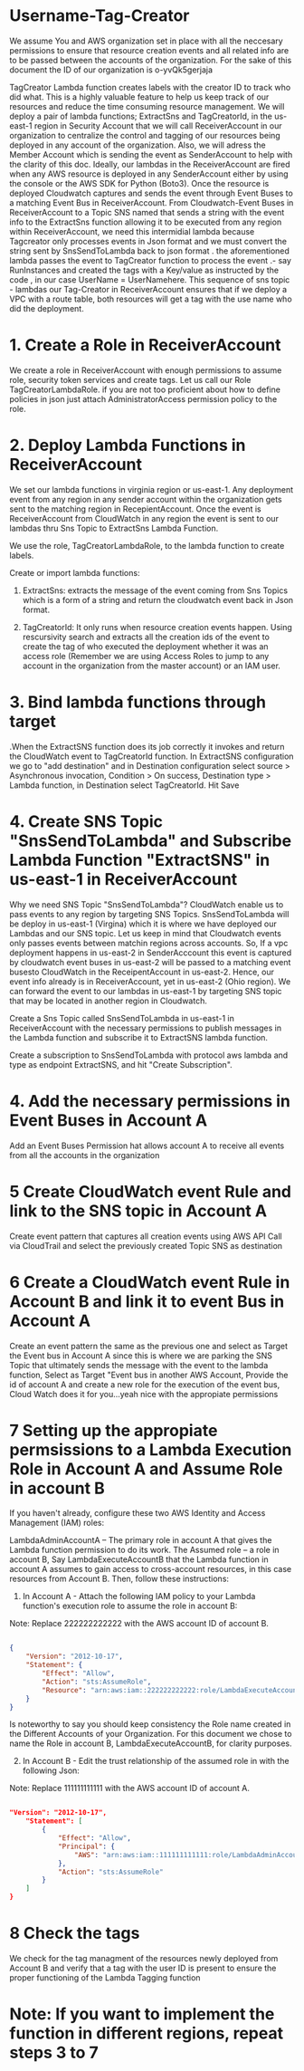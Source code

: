 # Username-Tag-Creator

We assume You and AWS organization set in place with all the neccesary permissions to ensure that resource creation events and all related info are to be passed between the accounts of the organization. For the sake of this document the ID of our organization is o-yvQk5gerjaja 

TagCreator Lambda function creates labels with the creator ID to track who did what. This is a highly valuable feature to help us keep track of our resources and reduce the time consuming resource management. We will deploy a pair of lambda functions; ExtractSns and TagCreatorId, in the us-east-1 region in Security Account that we will call ReceiverAccount in our organization to centralize the control and tagging of our resources being deployed in any account of the organization. Also, we will adress the Member Account which is sending the event as SenderAccount to help with the clarity of this doc. Ideally, our lambdas in the ReceiverAccount are fired when any AWS resource is deployed in any SenderAccount either by using the console or the AWS SDK for Python (Boto3). Once the resource is deployed Cloudwatch captures and sends the event through Event Buses to a matching Event Bus in ReceiverAccount. From Cloudwatch-Event Buses in ReceiverAccount to a Topic SNS named  that sends a string with the event info to the ExtractSns function allowing it to be executed from any region within ReceiverAccount, we need this intermidial lambda because Tagcreator only processes events in Json format and we must convert the string sent by SnsSendToLambda back to json format . the aforementioned lambda passes the event to TagCreator function to process the event .- say RunInstances and created the tags with a Key/value as instructed by the code , in our case UserName = UserNamehere. This sequence of sns topic - lambdas our Tag-Creator in ReceiverAccount ensures that if we deploy a VPC with a route table, both resources will get a tag with the use name who did the deployment. 

# 1. Create a Role in ReceiverAccount
We create a role in ReceiverAccount with enough permissions to assume role, security token services and create tags. Let us call our Role TagCreatorLambdaRole. if you are not too proficient about how to define policies in json just attach AdministratorAccess permission policy to the role.

# 2. Deploy Lambda Functions in ReceiverAccount
We set our lambda functions in virginia region or us-east-1. Any deployment event from any region in any sender account within the organization gets sent to the matching region in RecepientAccount. Once the event is ReceiverAccount from CloudWatch in any region the event is sent to our lambdas thru Sns Topic to ExtractSns Lambda Function.

We use the role, TagCreatorLambdaRole,  to the lambda function to create labels.

Create or import lambda functions:

1. ExtractSns: extracts the message of the event coming from Sns Topics which is a form of a string and return the cloudwatch event back in Json format.  

2. TagCreatorId: It only runs when resource creation events happen. Using rescursivity search and extracts all the creation ids of the event to create the tag of who executed the deployment whether it was an access role (Remember we are using Access Roles to jump to any account in the organization from the master account) or an IAM user.

# 3. Bind lambda functions through target

.When the ExtractSNS function does its job correctly it invokes and return the CloudWatch event to TagCreatorId function. In ExtractSNS configuration we go to "add destination" and in Destination configuration select source > Asynchronous invocation, Condition > On success, Destination type > Lambda function, in Destination select TagCreatorId. Hit Save

# 4. Create SNS Topic "SnsSendToLambda" and Subscribe Lambda Function "ExtractSNS" in us-east-1 in ReceiverAccount

Why we need SNS Topic "SnsSendToLambda"? CloudWatch enable us to pass events to any region by targeting SNS Topics.  SnsSendToLambda will be deploy in us-east-1 (Virgina) which it is where we have deployed our Lambdas and  our SNS topic. Let us keep in mind that Cloudwatch events only passes events between matchin regions across accounts. So, If a vpc deployment happens in us-east-2 in SenderAcccount this event is captured by cloudwatch event buses in us-east-2 will be passed to a matching event busesto CloudWatch in the ReceipentAccount in us-east-2. Hence, our event info already is in ReceiverAccount, yet in us-east-2 (Ohio region). We can forward the event to our lambdas in us-east-1 by targeting SNS topic that may be located in another region in Cloudwatch. 

Create a Sns Topic called SnsSendToLambda in us-east-1 in ReceiverAccount with the necessary permissions to publish messages in the Lambda function and subscribe it to ExtractSNS lambda function. 

Create a subscription to SnsSendToLambda with protocol aws lambda and type as endpoint ExtractSNS, and hit "Create Subscription".

# 4. Add the necessary permissions in Event Buses in Account A
 Add an Event Buses Permission hat allows account A to receive all events from all the accounts in the organization

# 5 Create CloudWatch event Rule and link to the SNS topic in Account A
 Create event pattern that captures all creation events using AWS API Call via CloudTrail and select the previously created Topic SNS as destination

# 6  Create a CloudWatch event Rule in Account B and link it to event Bus in Account A
Create an event pattern the same as the previous one and select as Target the Event bus in Account A since this is where we are parking the SNS Topic that ultimately sends the message with the event to the lambda function, Select as Target "Event bus in another AWS Account, Provide the id of account A and create a new role for the execution of the event bus, Cloud Watch does it for you...yeah nice with the appropiate permissions

# 7 Setting up the appropiate permsissions to a Lambda Execution Role in Account A and Assume Role in account B
If you haven't already, configure these two AWS Identity and Access Management (IAM) roles:

LambdaAdminAccountA – The primary role in account A that gives the Lambda function permission to do its work.
The Assumed role – a role in account B, Say LambdaExecuteAccountB  that the Lambda function in account A assumes to gain access to cross-account resources, in this case resources from Account B.
Then, follow these instructions:

1.    In Account A - Attach the following IAM policy to your Lambda function's execution role to assume the role in account B:

Note: Replace 222222222222 with the AWS account ID of account B.
```json

{
    "Version": "2012-10-17",
    "Statement": {
        "Effect": "Allow",
        "Action": "sts:AssumeRole",
        "Resource": "arn:aws:iam::222222222222:role/LambdaExecuteAccountB"
    }
}
```
Is noteworthy to say you should keep consistency the Role name created in the Different Accounts of your Organization. For this document we chose to name the Role in account B, LambdaExecuteAccountB, for clarity purposes.

2.    In Account B - Edit the trust relationship of the assumed role in with the following Json:

Note: Replace 111111111111 with the AWS account ID of account A.
```json

"Version": "2012-10-17",
    "Statement": [
        {
            "Effect": "Allow",
            "Principal": {
                "AWS": "arn:aws:iam::111111111111:role/LambdaAdminAccountA"
            },
            "Action": "sts:AssumeRole"
        }
    ]
}
```

# 8 Check the tags
We check for the tag managment of the resources newly deployed from Account B and verify that a tag with the user ID is present to ensure the proper functioning of the Lambda Tagging function


# Note: If you want to implement the function in different regions, repeat steps 3 to 7



